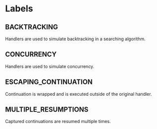 # Labels

## BACKTRACKING

Handlers are used to simulate backtracking in a searching algorithm.

## CONCURRENCY

Handlers are used to simulate concurrency.

## ESCAPING_CONTINUATION

Continuation is wrapped and is executed outside of the original handler.

## MULTIPLE_RESUMPTIONS

Captured continuations are resumed multiple times.

